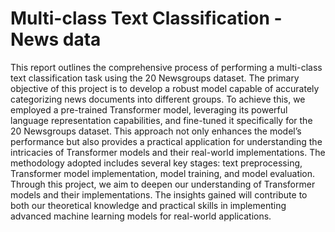 <h1>Multi-class Text Classification - News data</h1>
<p>This report outlines the comprehensive process of performing a multi-class text classification task using the 20 Newsgroups dataset. The primary objective of this project is to develop a robust model capable of accurately categorizing news documents into different groups. To achieve this, we employed a pre-trained Transformer model, leveraging its powerful language representation capabilities, and fine-tuned it specifically for the 20 Newsgroups dataset. This approach not only enhances the model’s performance but also provides a practical application for understanding the intricacies of Transformer models and their real-world implementations. The methodology adopted includes several key stages: text preprocessing, Transformer model implementation, model training, and model evaluation. Through this project, we aim to deepen our understanding of Transformer models and their implementations. The insights gained will contribute to both our theoretical knowledge and practical skills in implementing advanced machine learning models for real-world applications.</p>

